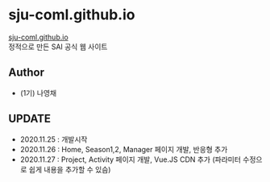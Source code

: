 # sju-coml.github.io
[sju-coml.github.io](https://sju-coml.github.io)  
정적으로 만든 SAI 공식 웹 사이트

## Author
- (1기) 나영채

## UPDATE
- 2020.11.25 : 개발시작
- 2020.11.26 : Home, Season1,2, Manager 페이지 개발, 반응형 추가
- 2020.11.27 : Project, Activity 페이지 개발, Vue.JS CDN 추가 (파라미터 수정으로 쉽게 내용을 추가할 수 있슴)
